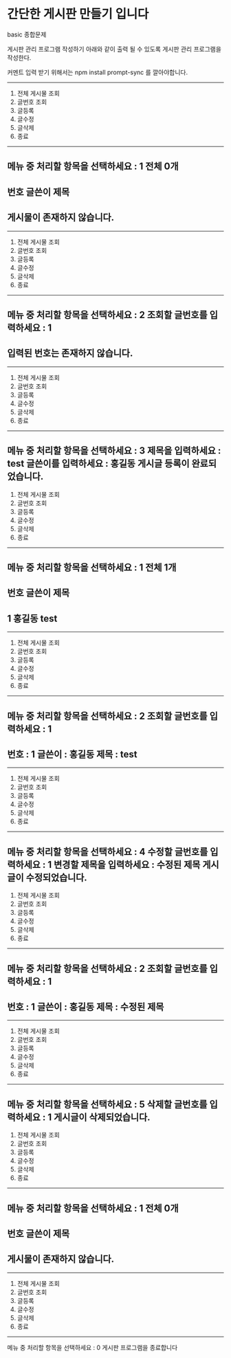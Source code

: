 # 간단한 게시판 만들기 입니다

basic 종합문제

게시판 관리 프로그램 작성하기 
아래와 같이 출력 될 수 있도록 게시판 관리 프로그램을 작성한다.

커멘트 입력 받기 위해서는 npm install prompt-sync 를 깔아야합니다.

------------------------------------
1. 전체 게시물 조회
2. 글번호 조회
3. 글등록
4. 글수정
5. 글삭제
0. 종료
------------------------------------
메뉴 중 처리할 항목을 선택하세요 : 1
전체 0개
-------------------------------
번호	글쓴이	제목
-------------------------------
게시물이 존재하지 않습니다.
-------------------------------
------------------------------------
1. 전체 게시물 조회
2. 글번호 조회
3. 글등록
4. 글수정
5. 글삭제
0. 종료
------------------------------------
메뉴 중 처리할 항목을 선택하세요 : 2
조회할 글번호를 입력하세요 : 1
-------------------------------
입력된 번호는 존재하지 않습니다.
-------------------------------
------------------------------------
1. 전체 게시물 조회
2. 글번호 조회
3. 글등록
4. 글수정
5. 글삭제
0. 종료
------------------------------------
메뉴 중 처리할 항목을 선택하세요 : 3
제목을 입력하세요 : test
글쓴이를 입력하세요 : 홍길동
게시글 등록이 완료되었습니다.
------------------------------------
1. 전체 게시물 조회
2. 글번호 조회
3. 글등록
4. 글수정
5. 글삭제
0. 종료
------------------------------------
메뉴 중 처리할 항목을 선택하세요 : 1
전체 1개
-------------------------------
번호	글쓴이	제목
-------------------------------
1	홍길동	test
-------------------------------
------------------------------------
1. 전체 게시물 조회
2. 글번호 조회
3. 글등록
4. 글수정
5. 글삭제
0. 종료
------------------------------------
메뉴 중 처리할 항목을 선택하세요 : 2
조회할 글번호를 입력하세요 : 1
-------------------------------
번호 : 1
글쓴이 : 홍길동
제목 : test
-------------------------------
------------------------------------
1. 전체 게시물 조회
2. 글번호 조회
3. 글등록
4. 글수정
5. 글삭제
0. 종료
------------------------------------
메뉴 중 처리할 항목을 선택하세요 : 4
수정할 글번호를 입력하세요 : 1
변경할 제목을 입력하세요 : 수정된 제목
게시글이 수정되었습니다.
------------------------------------
1. 전체 게시물 조회
2. 글번호 조회
3. 글등록
4. 글수정
5. 글삭제
0. 종료
------------------------------------
메뉴 중 처리할 항목을 선택하세요 : 2
조회할 글번호를 입력하세요 : 1
-------------------------------
번호 : 1
글쓴이 : 홍길동
제목 : 수정된 제목
-------------------------------
------------------------------------
1. 전체 게시물 조회
2. 글번호 조회
3. 글등록
4. 글수정
5. 글삭제
0. 종료
------------------------------------
메뉴 중 처리할 항목을 선택하세요 : 5
삭제할 글번호를 입력하세요 : 1
게시글이 삭제되었습니다.
------------------------------------
1. 전체 게시물 조회
2. 글번호 조회
3. 글등록
4. 글수정
5. 글삭제
0. 종료
------------------------------------
메뉴 중 처리할 항목을 선택하세요 : 1
전체 0개
-------------------------------
번호	글쓴이	제목
-------------------------------
게시물이 존재하지 않습니다.
-------------------------------
------------------------------------
1. 전체 게시물 조회
2. 글번호 조회
3. 글등록
4. 글수정
5. 글삭제
0. 종료
------------------------------------
메뉴 중 처리할 항목을 선택하세요 : 0
게시판 프로그램을 종료합니다    